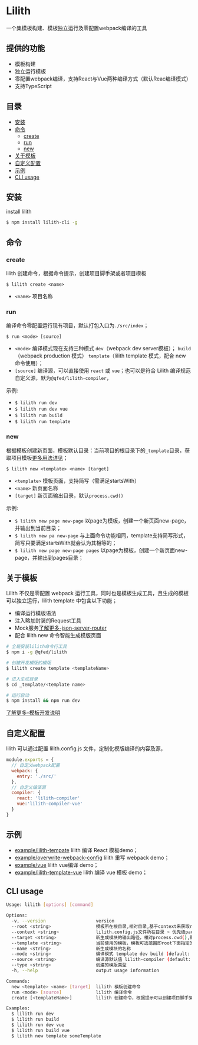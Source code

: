 # Lilith
一个集模板构建、模板独立运行及零配置webpack编译的工具


## 提供的功能
- 模板构建
- 独立运行模板
- 零配置webpack编译，支持React与Vue两种编译方式（默认Reac编译模式）
- 支持TypeScript


## 目录

  - [安装](#安装)
  - [命令](#用法)
    - [create](#create)
    - [run](#run)
    - [new](#new)
  - [关于模板](#关于模板)
  - [自定义配置](#自定义配置)
  - [示例](#示例)
  - [CLI usage](#cli-usage)
  
## 安装

install lilith

```bash
$ npm install lilith-cli -g
```


## 命令

### create

lilith 创建命令，根据命令提示，创建项目脚手架或者项目模板

`$ lilith create <name>`
- `<name>` 项目名称


### run

编译命令零配置运行现有项目，默认打包入口为`./src/index`；

`$ run <mode> [source]` 

- `<mode>` 编译模式现在支持三种模式 `dev`（webpack dev server模板）； `build`（webpack production 模式） `template`（lilith template 模式，配合 new 命令使用）；
- `[source]` 编译源，可以直接使用 `react` 或 `vue`；也可以是符合 Lilith 编译规范自定义源，默为`@qfed/lilith-compiler`，

示例:

- `$ lilith run dev`
- `$ lilith run dev vue`
- `$ lilith run build`
- `$ lilith run template`



### new

根据模板创建新页面，模板默认目录：当前项目的根目录下的`_template`目录，获取项目模板[更多用法详见](https://github.com/advence-liz/quickly-template)；

`$ lilith new <template> <name> [target]`

- `<template>` 模板页面，支持简写（需满足startsWith）
- `<name>` 新页面名称
- `[target]` 新页面输出目录，默认`process.cwd()`

示例:

- `$ lilith new page new-page` 以page为模板，创建一个新页面new-page，并输出到当前目录；
- `$ lilith new pa new-page` 与上面命令功能相同，template支持简写形式，简写只要满足startsWith就会认为其相等的；
- `$ lilith new page new-page pages` 以page为模板，创建一个新页面new-page，并输出到pages目录；



## 关于模板

Lilith 不仅是零配置 webpack 运行工具，同时也是模板生成工具，且生成的模板可以独立运行，lilith template 中包含以下功能；
  - 编译运行模版语法
  - 注入略加封装的Request工具
  - Mock服务[了解更多-json-server-router](https://github.com/advence-liz/json-server-router)
  - 配合 lilith new 命令智能生成模版页面

```bash
# 全局安装lilith命令行工具
$ npm i -g @qfed/lilith 

# 创建开发模版的模版
$ lilith create template <templateName> 

# 进入生成目录
$ cd _template/<template name>

# 运行启动
$ npm install && npm run dev
```

[了解更多-模板开发说明](./packages/lilith-cli/_template/template/README.md)


## 自定义配置

lilith 可以通过配置 lilith.config.js 文件，定制化模版编译的内容及源，

```javascript
module.exports = {
  // 自定义webpack配置
  webpack: {
    entry: './src/'
  },
  // 自定义编译源
  compiler: {
    react: 'lilith-compiler'
    vue:'lilith-compiler-vue'
  }
}
```

## 示例

- [example/lilith-tempate](./example/lilith-template-react/) lilith 编译 React 模板demo；
- [example/overwrite-webpack-config](./example/overwrite-webpack-config/) lilith 重写 webpack demo；
- [example/vue](./example/vue/) lilith vue编译 demo；
- [example/lilith-template-vue](./example/lilith-template-vue/) lilith 编译 vue 模板 demo；


## CLI usage

```bash
Usage: lilith [options] [command]

Options:
  -v, --version                   version
  --root <string>                 模板所在根目录,相对目录,基于context来获取root的绝对路径，默认值"_template" (default: "_template")
  --context <string>              lilith.config.js文件所在目录 > 优先级package.json所在目录 > process.cwd() (default: process.cwd())
  --target <string>               新生成模块的输出路径，相对process.cwd(),默认"." (default: ".")
  --template <string>             当前使用的模板，模板可选范围即root下面指定的模板，支持简写即当前有模板page那么p,pa,pag等效
  --name <string>                 新生成模块的名称
  --mode <string>                 编译模式 template dev build (default: "dev")
  --source <string>               编译源默认值 lilith-compiler (default: "lilith-compiler")
  --type <string>                 创建的模版类型
  -h, --help                      output usage information

Commands:
  new <template> <name> [target]  lilith 模板创建命令
  run <mode> [source]             lilith 编译命令
  create [<templateName>]         lilith 创建命令，根据提示可以创建项目脚手架或者lilith模板

Examples:
  $ lilith run dev
  $ lilith run build
  $ lilith run dev vue
  $ lilith run build vue
  $ lilith new template someTemplate
```  
